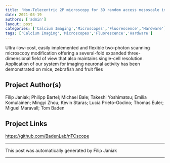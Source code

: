 ```yaml
---
title: 'Non-Telecentric 2P microscopy for 3D random access mesoscale imaging (nTCscope)'
date: 2021-03-19
authors: ['admin']
layout: post
categories: ['Calcium Imaging','Microscopes','Fluorescence','Hardware']
tags: ['Calcium Imaging','Microscopes','Fluorescence','Hardware']
---
```

Ultra-low-cost, easily implemented and flexible two-photon scanning microscopy modification offering a several-fold expanded three-dimensional field of view that also maintains single-cell resolution. Application of our system for imaging neuronal activity has been demonstrated on mice, zebrafish and fruit flies
## Project Author(s)
Filip Janiak; Philipp Bartel; Michael Bale; Takeshi Yoshimatsu; Emilia Komulainen; Mingyi Zhou; Kevin Staras; Lucia Prieto-Godino; Thomas Euler; Miguel Maravall; Tom Baden
## Project Links
https://github.com/BadenLab/nTCscope
***
This post was automatically generated by
Filip Janiak
***
